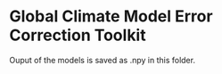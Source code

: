 # Global Climate Model Error Correction Toolkit

Ouput of the models is saved as .npy in this folder.

